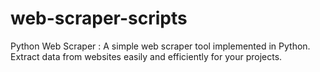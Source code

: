 # web-scraper-scripts
Python Web Scraper : A simple web scraper tool implemented in Python. Extract data from websites easily and efficiently for your projects.
